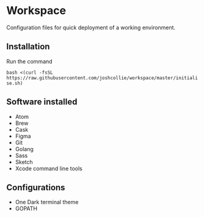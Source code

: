 # Workspace

Configuration files for quick deployment of a working environment.

## Installation
Run the command

`bash <(curl -fsSL https://raw.githubusercontent.com/joshcollie/workspace/master/initialise.sh)`

## Software installed
* Atom
* Brew
* Cask
* Figma
* Git
* Golang
* Sass
* Sketch
* Xcode command line tools

## Configurations
* One Dark terminal theme
* GOPATH
